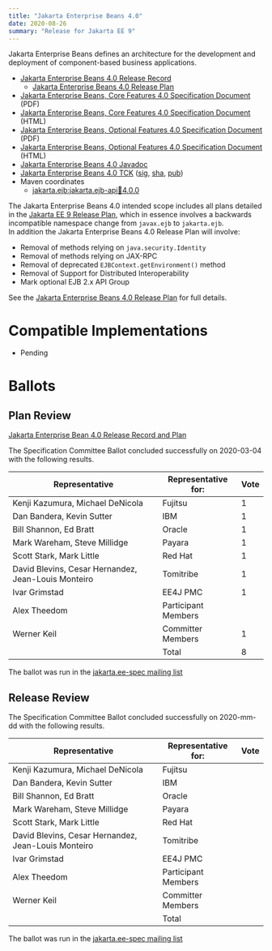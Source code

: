 ```yaml
---
title: "Jakarta Enterprise Beans 4.0"
date: 2020-08-26
summary: "Release for Jakarta EE 9"
---
```


Jakarta Enterprise Beans defines an architecture for the development and deployment of component-based business applications.

* [Jakarta Enterprise Beans 4.0 Release Record](https://projects.eclipse.org/projects/ee4j.ejb/releases/4.0/plan)
  * [Jakarta Enterprise Beans 4.0 Release Plan](https://github.com/eclipse-ee4j/ejb-api/blob/master/4.0-PLAN.adoc)
* [Jakarta Enterprise Beans, Core Features 4.0 Specification Document](./jakarta-enterprise-beans-spec-core-4.0.pdf) (PDF)
* [Jakarta Enterprise Beans, Core Features 4.0 Specification Document](./jakarta-enterprise-beans-spec-core-4.0.html) (HTML)
* [Jakarta Enterprise Beans, Optional Features 4.0 Specification Document](./jakarta-enterprise-beans-spec-opt-4.0.pdf) (PDF)
* [Jakarta Enterprise Beans, Optional Features 4.0 Specification Document](./jakarta-enterprise-beans-spec-opt-4.0.html) (HTML)
* [Jakarta Enterprise Beans 4.0 Javadoc](./apidocs)
* [Jakarta Enterprise Beans 4.0 TCK](https://download.eclipse.org/ee4j/jakartaee-tck/jakartaee9-eftl/promoted/jakarta-jakartaeetck-9.0.0-RC1.zip)
([sig](https://download.eclipse.org/jakartaee/platform/9/jakarta-jakartaeetck-9.0.0.zip.sig),
[sha](https://download.eclipse.org/jakartaee/platform/9/jakarta-jakartaeetck-9.0.0.zip.sha256),
[pub](https://raw.githubusercontent.com/jakartaee/specification-committee/master/jakartaee-spec-committee.pub))
* Maven coordinates
  * [jakarta.ejb:jakarta.ejb-api:jar:4.0.0](https://repo.maven.apache.org/maven2/jakarta/ejb/jakarta.ejb-api/4.0.0/)

The Jakarta Enterprise Beans 4.0 intended scope includes all plans detailed in the [Jakarta EE 9 Release Plan](https://eclipse-ee4j.github.io/jakartaee-platform/jakartaee9/JakartaEE9ReleasePlan), 
which in essence involves a backwards incompatible namespace change from `javax.ejb` to `jakarta.ejb`.  
In addition the Jakarta Enterprise Beans 4.0 Release Plan will involve:

 - Removal of methods relying on `java.security.Identity`
 - Removal of methods relying on JAX-RPC
 - Removal of deprecated `EJBContext.getEnvironment()` method
 - Removal of Support for Distributed Interoperability
 - Mark optional EJB 2.x API Group

See the [Jakarta Enterprise Beans 4.0 Release Plan](https://github.com/eclipse-ee4j/ejb-api/blob/master/4.0-PLAN.adoc) for full details.

# Compatible Implementations

* Pending

# Ballots

## Plan Review

[//]: # (For Jakarta EE 9, the Platform Plan Review covered 95% of the Specification Projects.  For those Projects, just use the following statement in this Plan Review section:)

[//]: # (This Specification Project's Plan Review was covered by the [Jakarta EE 9 Plan Review].)
[//]: # (Please reference that ballot for the official results.)

[//]: # (If your Project was required to do a standalone Plan Review...  You'll need to perform an official Plan Review ballot and record the results here.)

[Jakarta Enterprise Bean 4.0 Release Record and Plan](https://projects.eclipse.org/projects/ee4j.ejb/releases/4.0/plan)

The Specification Committee Ballot concluded successfully on 2020-03-04 with the following results.

| Representative                                        | Representative for: | Vote |
|-------------------------------------------------------|---------------------|------|
| Kenji Kazumura, Michael DeNicola                      | Fujitsu             |   1  |
| Dan Bandera, Kevin Sutter                             | IBM                 |   1  |
| Bill Shannon, Ed Bratt                                | Oracle              |   1  |
| Mark Wareham, Steve Millidge                          | Payara              |   1  |
| Scott Stark, Mark Little                              | Red Hat             |   1  |
| David Blevins, Cesar Hernandez, Jean-Louis Monteiro   | Tomitribe           |   1  |
| Ivar Grimstad                                         | EE4J PMC            |   1  |
| Alex Theedom                                          | Participant Members |      |
| Werner Keil                                           | Committer Members   |   1  |
|                                                       | Total               |   8  |

The ballot was run in the [jakarta.ee-spec mailing list](https://www.eclipse.org/mhonarc/lists/jakarta.ee-spec/msg00628.html)

## Release Review

The Specification Committee Ballot concluded successfully on 2020-mm-dd with the following results.

| Representative                                        | Representative for: | Vote |
|-------------------------------------------------------|---------------------|------|
| Kenji Kazumura, Michael DeNicola                      | Fujitsu             |      |
| Dan Bandera, Kevin Sutter                             | IBM                 |      |
| Bill Shannon, Ed Bratt                                | Oracle              |      |
| Mark Wareham, Steve Millidge                          | Payara              |      |
| Scott Stark, Mark Little                              | Red Hat             |      |
| David Blevins, Cesar Hernandez, Jean-Louis Monteiro   | Tomitribe           |      |
| Ivar Grimstad                                         | EE4J PMC            |      |
| Alex Theedom                                          | Participant Members |      |
| Werner Keil                                           | Committer Members   |      |
|                                                       | Total               |      |

The ballot was run in the [jakarta.ee-spec mailing list]()